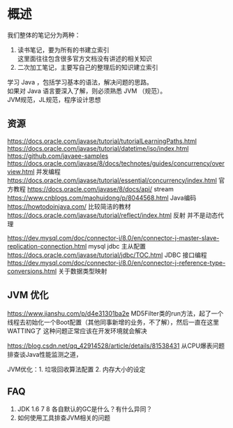 # 概述

我们整体的笔记分为两种：  
1. 读书笔记，要为所有的书建立索引  
  这里面往往包含很多官方文档没有讲述的相关知识  
2. 二次加工笔记，主要写自己的整理后的知识建立索引

学习 Java ，包括学习基本的语法，解决问题的思路。  
如果对 Java 语言要深入了解，则必须熟悉 JVM （规范）。  
JVM规范，JL规范，程序设计思想  

## 资源

https://docs.oracle.com/javase/tutorial/tutorialLearningPaths.html  
https://docs.oracle.com/javase/tutorial/datetime/iso/index.html  
https://github.com/javaee-samples 
https://docs.oracle.com/javase/8/docs/technotes/guides/concurrency/overview.html 并发编程
https://docs.oracle.com/javase/tutorial/essential/concurrency/index.html 官方教程
https://docs.oracle.com/javase/8/docs/api/ stream  
https://www.cnblogs.com/maohuidong/p/8044568.html Java编码  
https://howtodoinjava.com/  比较简洁的教材  
https://docs.oracle.com/javase/tutorial/reflect/index.html 反射 并不是动态代理  

https://dev.mysql.com/doc/connector-j/8.0/en/connector-j-master-slave-replication-connection.html  mysql jdbc 主从配置
https://docs.oracle.com/javase/tutorial/jdbc/TOC.html JDBC 接口编程  
https://dev.mysql.com/doc/connector-j/8.0/en/connector-j-reference-type-conversions.html 关于数据类型映射  


## JVM 优化

https://www.jianshu.com/p/d4e31301ba2e MD5Filter类的run方法，起了一个线程去初始化一个Boot配置（其他同事新增的业务，不了解），然后一直在这里WATTING了  这种问题正常应该在开发环境就会解决

https://blog.csdn.net/qq_42914528/article/details/81538431  从CPU爆表问题排查谈Java性能监测之道，

JVM优化：1. 垃圾回收算法配置  2. 内存大小的设定

## FAQ 

1. JDK 1.6 7 8 各自默认的GC是什么？有什么异同？
2. 如何使用工具排查JVM相关的问题
